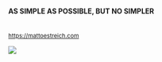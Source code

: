 #### AS SIMPLE AS POSSIBLE, BUT NO SIMPLER

<br />
<small>
  <a href="https://mattoestreich.com">https://mattoestreich.com</a>
</small>
<br />

![](https://komarev.com/ghpvc/?username=oze4&color=green&label=Profile+Views+as+of+8%2F3%2F2020)

